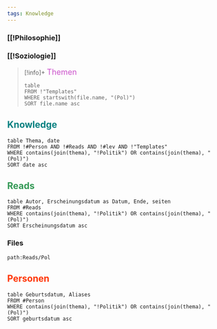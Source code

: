 ```yaml
---
tags: Knowledge
---
```

### [[!Philosophie]]
### [[!Soziologie]]
> [!info]+ <font color="cc55cc" size=4px>Themen</font>
> ```dataview
> table 
> FROM !"Templates"
> WHERE startswith(file.name, "(Pol)")
>SORT file.name asc
> ```
## <font color="Teal">Knowledge</font>
```dataview
table Thema, date
FROM !#Person AND !#Reads AND !#lev AND !"Templates"
WHERE contains(join(thema), "!Politik") OR contains(join(thema), "(Pol)")
SORT date asc
```
## <font color="#339955">Reads</font>
```dataview
table Autor, Erscheinungsdatum as Datum, Ende, seiten
FROM #Reads
WHERE contains(join(thema), "!Politik") OR contains(join(thema), "(Pol)")
SORT Erscheinungsdatum asc
```
### Files
```query
path:Reads/Pol
```
## <font color="#ff3500">Personen</font>
```dataview
table Geburtsdatum, Aliases
FROM #Person 
WHERE contains(join(thema), "!Politik") OR contains(join(thema), "(Pol)")
SORT geburtsdatum asc
```
